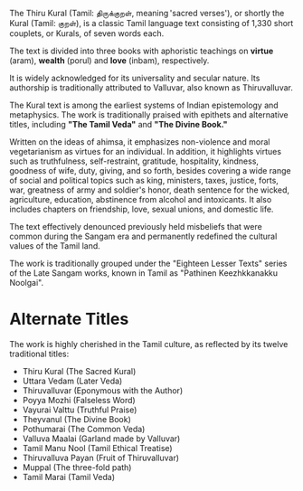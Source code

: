 The Thiru Kural (Tamil: திருக்குறள், meaning 'sacred verses'), or shortly the Kural (Tamil: குறள்), is a classic Tamil language text consisting of 1,330 short couplets, or Kurals, of seven words each.

The text is divided into three books with aphoristic teachings on **virtue** (aram), **wealth** (porul) and **love** (inbam), respectively.

It is widely acknowledged for its universality and secular nature. Its authorship is traditionally attributed to Valluvar, also known as Thiruvalluvar.

The Kural text is among the earliest systems of Indian epistemology and metaphysics. The work is traditionally praised with epithets and alternative titles, including **"The Tamil Veda"** and **"The Divine Book."**

Written on the ideas of ahimsa, it emphasizes non-violence and moral vegetarianism as virtues for an individual. In addition, it highlights virtues such as truthfulness, self-restraint, gratitude, hospitality, kindness, goodness of wife, duty, giving, and so forth, besides covering a wide range of social and political topics such as king, ministers, taxes, justice, forts, war, greatness of army and soldier's honor, death sentence for the wicked, agriculture, education, abstinence from alcohol and intoxicants. It also includes chapters on friendship, love, sexual unions, and domestic life.

The text effectively denounced previously held misbeliefs that were common during the Sangam era and permanently redefined the cultural values of the Tamil land.

The work is traditionally grouped under the "Eighteen Lesser Texts" series of the Late Sangam works, known in Tamil as "Pathinen Keezhkkanakku Noolgai".
# Alternate Titles
The work is highly cherished in the Tamil culture, as reflected by its twelve traditional titles:

- Thiru Kural (The Sacred Kural)
- Uttara Vedam (Later Veda)
- Thiruvalluvar (Eponymous with the Author)
- Poyya Mozhi (Falseless Word)
- Vayurai Valttu (Truthful Praise)
- Theyvanul (The Divine Book)
- Pothumarai (The Common Veda)
- Valluva Maalai (Garland made by Valluvar)
- Tamil Manu Nool (Tamil Ethical Treatise)
- Thiruvalluva Payan (Fruit of Thiruvalluvar)
- Muppal (The three-fold path)
- Tamil Marai (Tamil Veda)